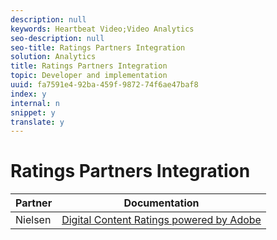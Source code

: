```yaml
---
description: null
keywords: Heartbeat Video;Video Analytics
seo-description: null
seo-title: Ratings Partners Integration
solution: Analytics
title: Ratings Partners Integration
topic: Developer and implementation
uuid: fa7591e4-92ba-459f-9872-74f6ae47baf8
index: y
internal: n
snippet: y
translate: y
---
```


# Ratings Partners Integration


| Partner |Documentation |
|---|---|
| Nielsen | [Digital Content Ratings powered by Adobe](https://marketing.adobe.com/resources/help/en_US/sc/appmeasurement/hbvideo/nielsen/)  |

